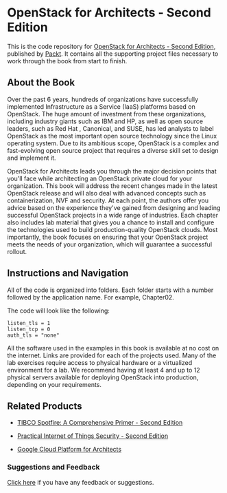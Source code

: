 # OpenStack for Architects - Second Edition
This is the code repository for [OpenStack for Architects - Second Edition](https://www.packtpub.com/virtualization-and-cloud/openstack-architects-second-edition?utm_source=github&utm_medium=repository&utm_campaign=9781788624510), published by [Packt](https://www.packtpub.com/?utm_source=github). It contains all the supporting project files necessary to work through the book from start to finish.
## About the Book
Over the past 6 years, hundreds of organizations have successfully implemented Infrastructure as a Service (IaaS) platforms based on OpenStack. The huge amount of investment from these organizations, including industry giants such as IBM and HP, as well as open source leaders, such as Red Hat , Canonical, and SUSE, has led analysts to label OpenStack as the most important open source technology since the Linux operating system. Due to its ambitious scope, OpenStack is a complex and fast-evolving open source project that requires a diverse skill set to design and implement it.

OpenStack for Architects leads you through the major decision points that you'll face while architecting an OpenStack private cloud for your organization. This book will address the recent changes made in the latest OpenStack release and will also deal with advanced concepts such as containerization, NVF and security. At each point, the authors offer you advice based on the experience they've gained from designing and leading successful OpenStack projects in a wide range of industries. Each chapter also includes lab material that gives you a chance to install and configure the technologies used to build production-quality OpenStack clouds. Most importantly, the book focuses on ensuring that your OpenStack project meets the needs of your organization, which will guarantee a successful rollout.

## Instructions and Navigation
All of the code is organized into folders. Each folder starts with a number followed by the application name. For example, Chapter02.



The code will look like the following:
```
listen_tls = 1
listen_tcp = 0 
auth_tls = "none"
```

All the software used in the examples in this book is available at no cost on the internet.
Links are provided for each of the projects used. Many of the lab exercises require access to physical hardware or a virtualized environment for a lab. We recommend having at least 4 and up to 12 physical servers available for deploying OpenStack into production, depending on your requirements.

## Related Products
* [TIBCO Spotfire: A Comprehensive Primer - Second Edition](https://www.packtpub.com/big-data-and-business-intelligence/tibco-spotfire-comprehensive-primer-second-edition?utm_source=github&utm_medium=repository&utm_campaign=9781787121324)

* [Practical Internet of Things Security - Second Edition](https://www.packtpub.com/hardware-and-creative/practical-internet-things-security-second-edition?utm_source=github&utm_medium=repository&utm_campaign=9781788625821)

* [Google Cloud Platform for Architects](https://www.packtpub.com/virtualization-and-cloud/google-cloud-platform-architects?utm_source=github&utm_medium=repository&utm_campaign=9781788834308)

### Suggestions and Feedback
[Click here](https://docs.google.com/forms/d/e/1FAIpQLSe5qwunkGf6PUvzPirPDtuy1Du5Rlzew23UBp2S-P3wB-GcwQ/viewform) if you have any feedback or suggestions.
